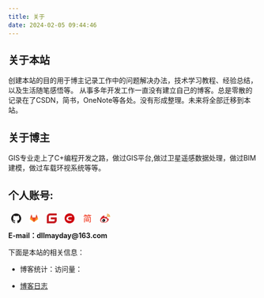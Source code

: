 ```yaml
---
title: 关于
date: 2024-02-05 09:44:46
---
```

## 关于本站
<p>
    创建本站的目的用于博主记录工作中的问题解决办法，技术学习教程、经验总结，以及生活随笔感悟等。
    从事多年开发工作一直没有建立自己的博客。总是零散的记录在了CSDN，简书，OneNote等各处。没有形成整理。未来将全部迁移到本站。
</p>

## 关于博主

<p>
    GIS专业走上了C+编程开发之路，做过GIS平台,做过卫星遥感数据处理，做过BIM建模，做过车载环视系统等等。
</p>

## 个人账号:

<div class="author-links">
    <a href="https://github.com/dllmayday" target="_blank" title="GitHub" style="display:inline-flex;width:32px;height:32px;align-items:center;justify-content:center;">
      <img src="/images/social/github.svg" alt="GitHub" style="width:20px;height:20px;object-fit:contain;" />
    </a>
    <a href="https://gitlab.com/dllmayday" target="_blank" title="Gitlab" style="display:inline-flex;width:32px;height:32px;align-items:center;justify-content:center;">
      <img src="/images/social/gitlab.svg" alt="GitHub" style="width:20px;height:20px;object-fit:contain;" />
    </a>
    <a href="https://gitee.com/dllmayday" target="_blank" title="Gitee" style="display:inline-flex;width:32px;height:32px;align-items:center;justify-content:center;">
      <img src="/images/social/gitee.svg" alt="Gitee" style="width:20px;height:20px;object-fit:contain;" />
    </a>
    <a href="https://blog.csdn.net/sinat_34665848?type=blog"  target="_blank" title="CSDN" style="display:inline-flex;width:32px;height:32px;align-items:center;justify-content:center;">
      <img src="/images/social/csdn.svg" alt="CSDN" style="width:20px;height:20px;object-fit:contain;" />
    </a>
    <a href="https://www.jianshu.com/u/05bf152278b9"  target="_blank" title="简书" style="display:inline-flex;width:32px;height:32px;align-items:center;justify-content:center;">
      <img src="/images/social/jianshu.svg" alt="简书" style="width:20px;height:20px;object-fit:contain;" />
    </a>
    <a href="https://m.weibo.cn/u/2776546795?luicode=10000011&lfid=231583"  target="_blank" title="微博" style="display:inline-flex;width:32px;height:32px;align-items:center;justify-content:center;">
      <img src="/images/social/weibo.svg" alt="微博" style="width:20px;height:20px;object-fit:contain;" />
    </a>
</div>
<div class="author-mail" style="font-weight:bold; margin:8px 0;">E-mail：dllmayday@163.com</div>

下面是本站的相关信息：
- 博客统计：<span id="busuanzi_container_site_pv" style="display:inline;">访问量：<span id="busuanzi_value_site_pv"></span></span>
<script async src="//busuanzi.ibruce.info/busuanzi/2.3/busuanzi.pure.mini.js"></script>
- [博客日志](/blog-log.html)

